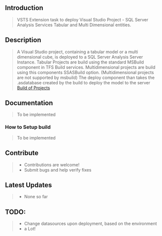 ## Introduction
> VSTS Extension task to deploy Visual Studio Project - SQL Server Analysis Services Tabular and Multi Dimensional entities.

## Description
> A Visual Studio project, containing a tabular model or a multi dimensional cube, is deployed to a SQL Server Analysis Server Instance.
> Tabular Projects are build using the standard MSBuild component in TFS Build services. 
> Multidimensional projects are build using this components SSASBuild option. (Multidimensional projects are not supported by msbuild)
> The deploy component than takes the .asdatabase created by the build to deploy the model to the server
> [Build of Projects](https://docs.microsoft.com/en-us/sql/analysis-services/multidimensional-models/build-analysis-services-projects-ssdt)

## Documentation
> To be implemented


### How to Setup build
> To be implemented

## Contribute
> * Contributions are welcome!
> * Submit bugs and help verify fixes

## Latest Updates
> * None so far

## TODO:
> * Change datasources upon deployment, based on the environment
> * a Lot!
